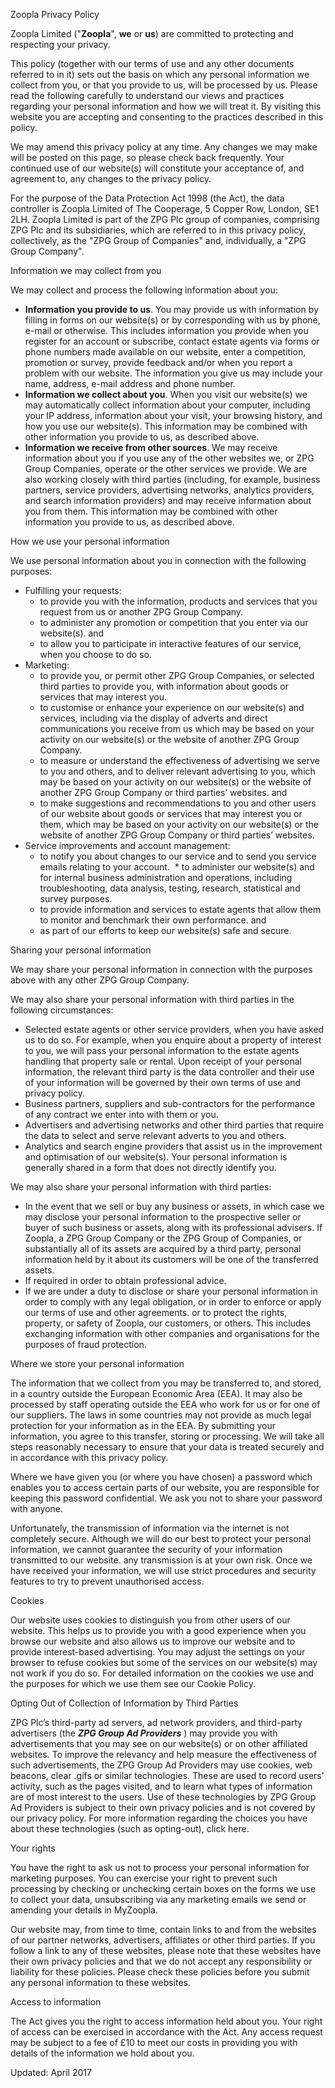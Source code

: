 Zoopla Privacy Policy

Zoopla Limited ("**Zoopla**", **we** or **us**) are committed to protecting and respecting your privacy.

This policy (together with our terms of use and any other documents referred to in it) sets out the basis on which any personal information we collect from you, or that you provide to us, will be processed by us. Please read the following carefully to understand our views and practices regarding your personal information and how we will treat it. By visiting this website you are accepting and consenting to the practices described in this policy.

We may amend this privacy policy at any time. Any changes we may make will be posted on this page, so please check back frequently. Your continued use of our website(s) will constitute your acceptance of, and agreement to, any changes to the privacy policy.

For the purpose of the Data Protection Act 1998 (the Act), the data controller is Zoopla Limited of The Cooperage, 5 Copper Row, London, SE1 2LH. Zoopla Limited is part of the ZPG Plc group of companies, comprising ZPG Plc and its subsidiaries, which are referred to in this privacy policy, collectively, as the "ZPG Group of Companies" and, individually, a "ZPG Group Company".

Information we may collect from you

We may collect and process the following information about you:

*   **Information you provide to us**. You may provide us with information by filling in forms on our website(s) or by corresponding with us by phone, e-mail or otherwise. This includes information you provide when you register for an account or subscribe, contact estate agents via forms or phone numbers made available on our website, enter a competition, promotion or survey, provide feedback and/or when you report a problem with our website. The information you give us may include your name, address, e-mail address and phone number.
*   **Information we collect about you**. When you visit our website(s) we may automatically collect information about your computer, including your IP address, information about your visit, your browsing history, and how you use our website(s). This information may be combined with other information you provide to us, as described above.
*   **Information we receive from other sources**. We may receive information about you if you use any of the other websites we, or ZPG Group Companies, operate or the other services we provide. We are also working closely with third parties (including, for example, business partners, service providers, advertising networks, analytics providers, and search information providers) and may receive information about you from them. This information may be combined with other information you provide to us, as described above.

How we use your personal information

We use personal information about you in connection with the following purposes:

*   Fulfilling your requests:
    *   to provide you with the information, products and services that you request from us or another ZPG Group Company.
    *   to administer any promotion or competition that you enter via our website(s). and
    *   to allow you to participate in interactive features of our service, when you choose to do so.
*   Marketing:
    *   to provide you, or permit other ZPG Group Companies, or selected third parties to provide you, with information about goods or services that may interest you.
    *   to customise or enhance your experience on our website(s) and services, including via the display of adverts and direct communications you receive from us which may be based on your activity on our website(s) or the website of another ZPG Group Company.
    *   to measure or understand the effectiveness of advertising we serve to you and others, and to deliver relevant advertising to you, which may be based on your activity on our website(s) or the website of another ZPG Group Company or third parties’ websites. and
    *   to make suggestions and recommendations to you and other users of our website about goods or services that may interest you or them, which may be based on your activity on our website(s) or the website of another ZPG Group Company or third parties’ websites.
*   Service improvements and account management:
    *   to notify you about changes to our service and to send you service emails relating to your account.
     *   to administer our website(s) and for internal business administration and operations, including troubleshooting, data analysis, testing, research, statistical and survey purposes.
    *   to provide information and services to estate agents that allow them to monitor and benchmark their own performance. and
    *   as part of our efforts to keep our website(s) safe and secure.

Sharing your personal information

We may share your personal information in connection with the purposes above with any other ZPG Group Company.

We may also share your personal information with third parties in the following circumstances:

*   Selected estate agents or other service providers, when you have asked us to do so. For example, when you enquire about a property of interest to you, we will pass your personal information to the estate agents handling that property sale or rental. Upon receipt of your personal information, the relevant third party is the data controller and their use of your information will be governed by their own terms of use and privacy policy.
*   Business partners, suppliers and sub-contractors for the performance of any contract we enter into with them or you.
*   Advertisers and advertising networks and other third parties that require the data to select and serve relevant adverts to you and others.
*   Analytics and search engine providers that assist us in the improvement and optimisation of our website(s). Your personal information is generally shared in a form that does not directly identify you.

We may also share your personal information with third parties:

*   In the event that we sell or buy any business or assets, in which case we may disclose your personal information to the prospective seller or buyer of such business or assets, along with its professional advisers. If Zoopla, a ZPG Group Company or the ZPG Group of Companies, or substantially all of its assets are acquired by a third party, personal information held by it about its customers will be one of the transferred assets.
*   If required in order to obtain professional advice.
*   If we are under a duty to disclose or share your personal information in order to comply with any legal obligation, or in order to enforce or apply our terms of use and other agreements. or to protect the rights, property, or safety of Zoopla, our customers, or others. This includes exchanging information with other companies and organisations for the purposes of fraud protection.

Where we store your personal information

The information that we collect from you may be transferred to, and stored, in a country outside the European Economic Area (EEA). It may also be processed by staff operating outside the EEA who work for us or for one of our suppliers. The laws in some countries may not provide as much legal protection for your information as in the EEA. By submitting your information, you agree to this transfer, storing or processing. We will take all steps reasonably necessary to ensure that your data is treated securely and in accordance with this privacy policy.

Where we have given you (or where you have chosen) a password which enables you to access certain parts of our website, you are responsible for keeping this password confidential. We ask you not to share your password with anyone.

Unfortunately, the transmission of information via the internet is not completely secure. Although we will do our best to protect your personal information, we cannot guarantee the security of your information transmitted to our website. any transmission is at your own risk. Once we have received your information, we will use strict procedures and security features to try to prevent unauthorised access.

Cookies

Our website uses cookies to distinguish you from other users of our website. This helps us to provide you with a good experience when you browse our website and also allows us to improve our website and to provide interest-based advertising. You may adjust the settings on your browser to refuse cookies but some of the services on our website(s) may not work if you do so. For detailed information on the cookies we use and the purposes for which we use them see our Cookie Policy.

Opting Out of Collection of Information by Third Parties

ZPG Plc’s third-party ad servers, ad network providers, and third-party advertisers (the **_ZPG Group Ad Providers_** ) may provide you with advertisements that you may see on our website(s) or on other affiliated websites. To improve the relevancy and help measure the effectiveness of such advertisements, the ZPG Group Ad Providers may use cookies, web beacons, clear .gifs or similar technologies. These are used to record users’ activity, such as the pages visited, and to learn what types of information are of most interest to the users. Use of these technologies by ZPG Group Ad Providers is subject to their own privacy policies and is not covered by our privacy policy. For more information regarding the choices you have about these technologies (such as opting-out), click here.

Your rights

You have the right to ask us not to process your personal information for marketing purposes. You can exercise your right to prevent such processing by checking or unchecking certain boxes on the forms we use to collect your data, unsubscribing via any marketing emails we send or amending your details in MyZoopla.

Our website may, from time to time, contain links to and from the websites of our partner networks, advertisers, affiliates or other third parties. If you follow a link to any of these websites, please note that these websites have their own privacy policies and that we do not accept any responsibility or liability for these policies. Please check these policies before you submit any personal information to these websites.

Access to information

The Act gives you the right to access information held about you. Your right of access can be exercised in accordance with the Act. Any access request may be subject to a fee of £10 to meet our costs in providing you with details of the information we hold about you.

Updated: April 2017